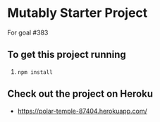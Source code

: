 # Mutably Starter Project
For goal #383

## To get this project running
1. `npm install`


## Check out the project on Heroku
- https://polar-temple-87404.herokuapp.com/
